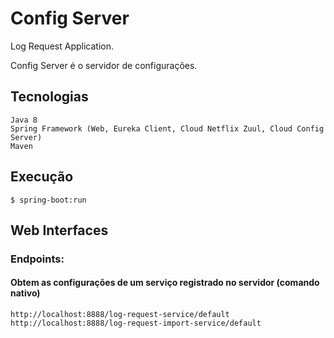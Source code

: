 # Config Server

Log Request Application.

Config Server é o servidor de configurações.

## Tecnologias
    Java 8
    Spring Framework (Web, Eureka Client, Cloud Netflix Zuul, Cloud Config Server)
	Maven


## Execução
    $ spring-boot:run

## Web Interfaces

### Endpoints:
#### Obtem as configurações de um serviço registrado no servidor  (comando nativo)

	http://localhost:8888/log-request-service/default	
	http://localhost:8888/log-request-import-service/default	

